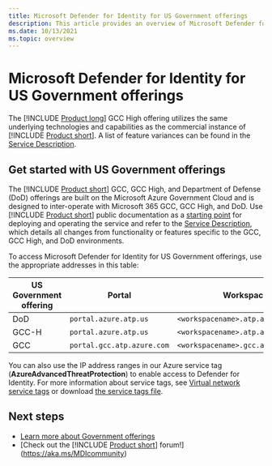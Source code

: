 ```yaml
---
title: Microsoft Defender for Identity for US Government offerings
description: This article provides an overview of Microsoft Defender for Identity's US Government offerings.
ms.date: 10/13/2021
ms.topic: overview
---
```


# Microsoft Defender for Identity for US Government offerings

The [!INCLUDE [Product long](includes/product-long.md)] GCC High offering utilizes the same underlying technologies and capabilities as the commercial instance of [!INCLUDE [Product short](includes/product-short.md)]. A list of feature variances can be found in the [Service Description](/enterprise-mobility-security/solutions/ems-azure-atp-govt-service-description).

## Get started with US Government offerings

The [!INCLUDE [Product short](includes/product-short.md)] GCC, GCC High, and Department of Defense (DoD) offerings are built on the Microsoft Azure Government Cloud and is designed to inter-operate with Microsoft 365 GCC, GCC High, and DoD. Use [!INCLUDE [Product short](includes/product-short.md)] public documentation as a [starting point](install-step1.md) for deploying and operating the service and refer to the [Service Description](/enterprise-mobility-security/solutions/ems-mdi-govt-service-description), which details all changes from functionality or features specific to the GCC, GCC High, and DoD environments.

To access Microsoft Defender for Identity for US Government offerings, use the appropriate addresses in this table:

|US Government offering  |Portal  |Workspace |Agent endpoint  |
|---------|---------|---------|---------|
|DoD    |   `portal.azure.atp.us`      |    `<workspacename>.atp.azure.us`     |  `sensorapi.atp.azure.us`       |
|GCC-H   |  `portal.azure.atp.us`       |     `<workspacename>.atp.azure.us`    |  `sensorapi.atp.azure.us`       |
|GCC     |     `portal.gcc.atp.azure.com`    |    `<workspacename>.gcc.atp.azure.com`     |     `sensorapi.gcc.atp.azure.com`    |

You can also use the IP address ranges in our Azure service tag (**AzureAdvancedThreatProtection**) to enable access to Defender for Identity. For more information about service tags, see [Virtual network service tags](/azure/virtual-network/service-tags-overview) or download [the service tags file](https://www.microsoft.com/download/details.aspx?id=56519).

## Next steps

- [Learn more about Government offerings](/enterprise-mobility-security/solutions/ems-azure-atp-govt-service-description)
- [Check out the [!INCLUDE [Product short](includes/product-short.md)] forum!](<https://aka.ms/MDIcommunity>)
